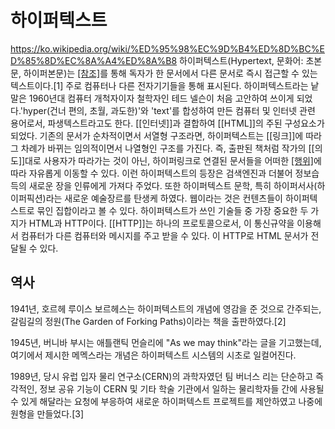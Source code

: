 # 하이퍼텍스트

https://ko.wikipedia.org/wiki/%ED%95%98%EC%9D%B4%ED%8D%BC%ED%85%8D%EC%8A%A4%ED%8A%B8
하이퍼텍스트(Hypertext, 문화어: 초본문, 하이퍼본문)는 [[참조]](하이퍼링크)를 통해 독자가 한 문서에서 다른 문서로 즉시 접근할 수 있는 텍스트이다.[1] 주로 컴퓨터나 다른 전자기기들을 통해 표시된다. 하이퍼텍스트라는 낱말은 1960년대 컴퓨터 개척자이자 철학자인 테드 넬슨이 처음 고안하여 쓰이게 되었다.'hyper(건너 편의, 초월, 과도한)'와 'text'를 합성하여 만든 컴퓨터 및 인터넷 관련 용어로서, 파생텍스트라고도 한다. [[인터넷]]과 결합하여 [[HTML]]의 주된 구성요소가 되었다. 기존의 문서가 순차적이면서 서열형 구조라면, 하이퍼텍스트는 [[링크]]에 따라 그 차례가 바뀌는 임의적이면서 나열형인 구조를 가진다. 즉, 출판된 책처럼 작가의 [[의도]]대로 사용자가 따라가는 것이 아닌, 하이퍼링크로 연결된 문서들을 어떠한 [[행위]](클릭)에 따라 자유롭게 이동할 수 있다. 이런 하이퍼텍스트의 등장은 검색엔진과 더불어 정보습득의 새로운 장을 인류에게 가져다 주었다. 또한 하이퍼텍스트 문학, 특히 하이퍼서사(하이퍼픽션)라는 새로운 예술장르를 탄생케 하였다. 웹이라는 것은 컨텐츠들이 하이퍼텍스트로 묶인 집합이라고 볼 수 있다. 하이퍼텍스트가 쓰인 기술들 중 가장 중요한 두 가지가 HTML과 HTTP이다. [[HTTP]]는 하나의 프로토콜으로서, 이 통신규약을 이용해서 컴퓨터가 다른 컴퓨터와 메시지를 주고 받을 수 있다. 이 HTTP로 HTML 문서가 전달될 수 있다.

## 역사
1941년, 호르헤 루이스 보르헤스는 하이퍼텍스트의 개념에 영감을 준 것으로 간주되는, 갈림길의 정원(The Garden of Forking Paths)이라는 책을 출판하였다.[2]

1945년, 버니바 부시는 애틀랜틱 먼슬리에 "As we may think"라는 글을 기고했는데, 여기에서 제시한 메멕스라는 개념은 하이퍼텍스트 시스템의 시초로 일컬어진다.

1989년, 당시 유럽 입자 물리 연구소(CERN)의 과학자였던 팀 버너스 리는 단순하고 즉각적인, 정보 공유 기능이 CERN 및 기타 학술 기관에서 일하는 물리학자들 간에 사용될 수 있게 해달라는 요청에 부응하여 새로운 하이퍼텍스트 프로젝트를 제안하였고 나중에 원형을 만들었다.[3]